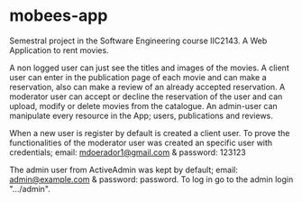# mobees-app
Semestral project in the Software Engineering course IIC2143. A Web Application to rent movies.

A non logged user can just see the titles and images of the movies. A client user can enter in the publication page of each movie and can make a reservation, also can make a review of an already accepted reservation. A moderator user can accept or decline the reservation of the user and can upload, modify or delete movies from the catalogue. An admin-user can manipulate every resource in the App; users, publications and reviews.

When a new user is register by default is created a client user. To prove the functionalities of the moderator user was created an specific user with credentials; email: mdoerador1@gmail.com & password: 123123

The admin user from ActiveAdmin was kept by default; email: admin@example.com & password: password. To log in go to the admin login ".../admin".